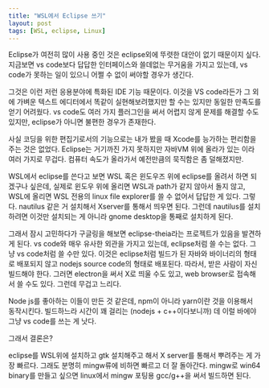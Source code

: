 ```yaml
---
title: "WSL에서 Eclipse 쓰기"
layout: post
tags: [WSL, eclipse, Linux]
---
```


Eclipse가 여전히 많이 사용 중인 것은 eclipse외에 뚜렷한 대안이 없기 때문이지 싶다. 지금보면 vs code보다 답답한 인터페이스와 쓸데없는 무거움을 가지고 있는데, vs code가 못하는 일이 있으니 어쩔 수 없이 써야할 경우가 생긴다. 

그것은 이런 저런 응용분야에 특화된 IDE 기능 때문이다. 이것을 VS code라든가 그 외에 가벼운 텍스트 에디터에서 똑같이 실현해보려했지만 할 수는 있지만 동일한 만족도를 얻기 어려웠다. vs code도 여러 가지 플러그인을 써서 어렵지 않게 문제를 해결할 수도 있지만, eclipse가 아니면 불편한 경우가 존재한다. 

사실 코딩을 위한 편집기로서의 기능으로는 내가 봤을 때 Xcode를 능가하는 편리함을 주는 것은 없었다. Eclipse는 거기까진 가지 못하지만 자바VM 위에 올라가 있는 이라 여러 가지로 무겁다. 컴퓨터 속도가 올라가서 예전만큼의 묵직함은 좀 덜해졌지만.

WSL에서 eclipse를 쓴다고 보면 WSL 혹은 윈도우즈 위에 eclipse를 올려서 하면 되겠구나 싶은데, 실제로 윈도우 위에 올리면 WSL과 path가 같지 않아서 돌지 않고, WSL에 올리면 WSL 전용의 linux file explorer를 쓸 수 없어서 답답한 게 있다. 그렇다. nautilus 같은 거 설치해서 Xserver를 통해서 띄우면 된다. 그런데 nautilus를 설치하려면 이것만 설치되는 게 아니라 gnome desktop을 통째로 설치하게 된다. 

그래서 잠시 고민하다가 구글링을 해보면 eclipse-theia라는 프로젝트가 있음을 발견하게 된다. vs code와 매우 유사한 외관을 가지고 있는데, eclipse처럼 쓸 수는 없다. 그냥 vs code처럼 쓸 수만 있다. 이것은 eclipse처럼 빌드가 된 자바와 바이너리의 형태로 배포되지 않고 nodejs source code의 형태로 배포된다. 따라서, 받은 사람이 자신 빌드해야 한다. 그러면 electron을 써서 X로 띄울 수도 있고, web browser로 접속해서 쓸 수도 있다. 그런데 무겁고 느리다. 

Node js를 좋아하는 이들이 만든 것 같은데, npm이 아니라 yarn이란 것을 이용해서 동작시킨다. 빌드하느라 시간이 꽤 걸리는 (nodejs + c++이다보니까) 데 이럴 바에야 그냥 vs code를 쓰는 게 낫다.

그래서 결론은?

eclipse를 WSL위에 설치하고 gtk 설치해주고 해서 X server를 통해서 뿌려주는 게 가장 빠르다. 그래도 분명히 mingw류에 비하면 빠르고 더 잘 돌아간다. mingw로 win64 binary를 만들고 싶으면 linux에서 mingw 포팅용 gcc/g++을 써서 빌드하면 된다. 